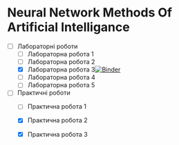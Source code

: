 # Neural Network Methods Of Artificial Intelligance

- [ ] Лабораторні роботи
  - [ ] Лабораторна робота 1
  - [ ] Лабораторна робота 2
  - [X] Лабораторна робота 3[![Binder](https://mybinder.org/badge_logo.svg)](https://mybinder.org/v2/gh/skillfi/Neural-Network-Methods-Of-Artificial--Intelligance/HEAD)
  - [ ] Лабораторна робота 4
  - [ ] Лабораторна робота 5
- [ ] Практичні роботи
  - [ ] Практична робота 1
  - [X] Практична робота 2
  - [X] Практична робота 3
  
